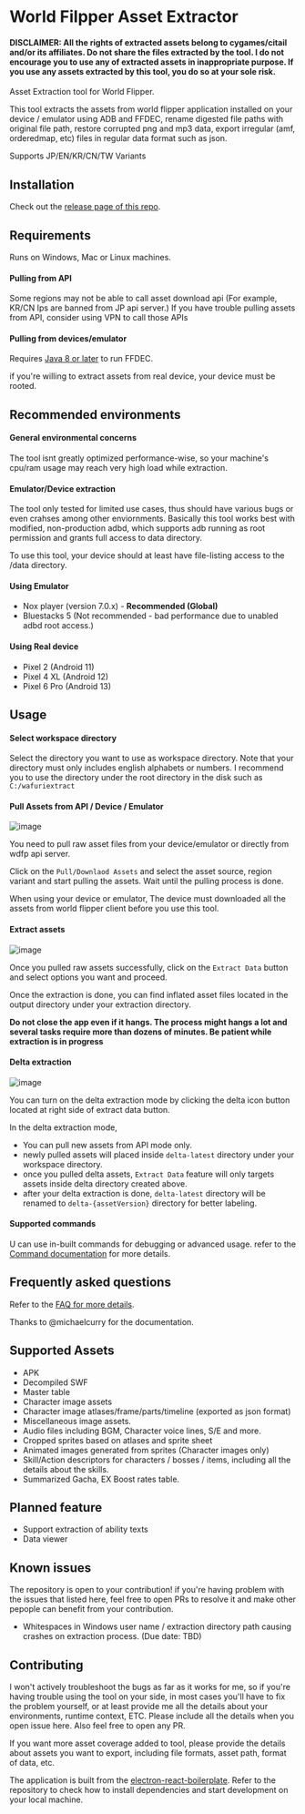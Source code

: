 # World Filpper Asset Extractor

#### DISCLAIMER: All the rights of extracted assets belong to cygames/citail and/or its affiliates. Do not share the files extracted by the tool. I do not encourage you to use any of extracted assets in inappropriate purpose. If you use any assets extracted by this tool, you do so at your sole risk.

Asset Extraction tool for World Flipper.

This tool extracts the assets from world flipper application installed on your device / emulator using ADB and FFDEC, rename digested file paths with original file path, restore corrupted png and mp3 data, export irregular (amf, orderedmap, etc) files in regular data format such as json.

Supports JP/EN/KR/CN/TW Variants

## Installation

Check out the [release page of this repo](https://github.com/ScripterSugar/wdfp-extractor/releases).

## Requirements

Runs on Windows, Mac or Linux machines.

#### Pulling from API

Some regions may not be able to call asset download api (For example, KR/CN Ips are banned from JP api server.) If you have trouble pulling assets from API, consider using VPN to call those APIs

#### Pulling from devices/emulator

Requires [Java 8 or later](https://www.java.com/en/download/) to run FFDEC.

if you're willing to extract assets from real device, your device must be rooted.

## Recommended environments

#### General environmental concerns

The tool isnt greatly optimized performance-wise, so your machine's cpu/ram usage may reach very high load while extraction.

#### Emulator/Device extraction

The tool only tested for limited use cases, thus should have various bugs or even crahses among other enviornments. Basically this tool works best with modified, non-production adbd, which supports adb running as root permission and grants full access to data directory.

To use this tool, your device should at least have file-listing access to the /data directory.

#### Using Emulator

- Nox player (version 7.0.x) - **Recommended (Global)**
- Bluestacks 5 (Not recommended - bad performance due to unabled adbd root access.)

#### Using Real device

- Pixel 2 (Android 11)
- Pixel 4 XL (Android 12)
- Pixel 6 Pro (Android 13)

## Usage

#### Select workspace directory

Select the directory you want to use as workspace directory. Note that your directory must only includes english alphabets or numbers. I recommend you to use the directory under the root directory in the disk such as `C:/wafuriextract`

#### Pull Assets from API / Device / Emulator

![image](https://user-images.githubusercontent.com/19164553/179390921-e370ffbd-d02b-468c-9104-df70d7bdce70.png)

You need to pull raw asset files from your device/emulator or directly from wdfp api server.

Click on the `Pull/Downlaod Assets` and select the asset source, region variant and start pulling the assets. Wait until the pulling process is done.

When using your device or emulator, The device must downloaded all the assets from world flipper client before you use this tool.

#### Extract assets

![image](https://user-images.githubusercontent.com/19164553/179390928-5cc9a112-edba-4234-b33a-dd42c5ddc674.png)

Once you pulled raw assets successfully, click on the `Extract Data` button and select options you want and proceed.

Once the extraction is done, you can find inflated asset files located in the output directory under your extraction directory.

**Do not close the app even if it hangs. The process might hangs a lot and several tasks require more than dozens of minutes. Be patient while extraction is in progress**

#### Delta extraction

![image](https://user-images.githubusercontent.com/19164553/179390974-91716614-5473-4c3a-a452-1cdb9a6e2bd0.png)

You can turn on the delta extraction mode by clicking the delta icon button located at right side of extract data button.

In the delta extraction mode,

- You can pull new assets from API mode only.
- newly pulled assets will placed inside `delta-latest` directory under your workspace directory.
- once you pulled delta assets, `Extract Data` feature will only targets assets inside delta directory created above.
- after your delta extraction is done, `delta-latest` directory will be renamed to `delta-{assetVersion}` directory for better labeling.

#### Supported commands

U can use in-built commands for debugging or advanced usage. refer to the [Command documentation](COMMAND.md) for more details.

## Frequently asked questions

Refer to the [FAQ for more details](FAQ.md).

Thanks to @michaelcurry for the documentation.

## Supported Assets

- APK
- Decompiled SWF
- Master table
- Character image assets
- Character image atlases/frame/parts/timeline (exported as json format)
- Miscellaneous image assets.
- Audio files including BGM, Character voice lines, S/E and more.
- Cropped sprites based on atlases and sprite sheet
- Animated images generated from sprites (Character images only)
- Skill/Action descriptors for characters / bosses / items, including all the details about the skills.
- Summarized Gacha, EX Boost rates table.

## Planned feature

- Support extraction of ability texts
- Data viewer

## Known issues

The repository is open to your contribution! if you're having problem with the issues that listed here, feel free to open PRs to resolve it and make other pepople can benefit from your contribution.

- Whitespaces in Windows user name / extraction directory path causing crashes on extraction process. (Due date: TBD)

## Contributing

I won't actively troubleshoot the bugs as far as it works for me, so if you're having trouble using the tool on your side, in most cases you'll have to fix the problem yourself, or at least provide me all the details about your environments, runtime context, ETC. Please include all the details when you open issue here. Also feel free to open any PR.

If you want more asset coverage added to tool, please provide the details about assets you want to export, including file formats, asset path, format of data, etc.

The application is built from the [electron-react-boilerplate](https://github.com/electron-react-boilerplate/electron-react-boilerplate). Refer to the repository to check how to install dependencies and start development on your local machine.

